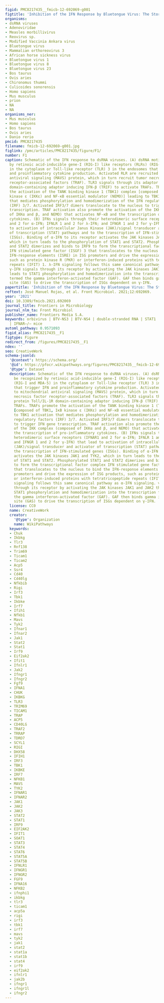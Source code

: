 ```yaml
---
figid: PMC8217435__fmicb-12-692069-g001
figtitle: 'Inhibition of the IFN Response by Bluetongue Virus: The Story So Far'
organisms:
- dsRNA viruses
- Adenoviridae
- Measles morbillivirus
- Reovirus sp.
- Modified Vaccinia Ankara virus
- Bluetongue virus
- Mammalian orthoreovirus 3
- African horse sickness virus
- Bluetongue virus 1
- Bluetongue virus 8
- Bluetongue virus 23
- Bos taurus
- Ovis aries
- Chironomus thummi
- Culicoides sonorensis
- Homo sapiens
- Mus musculus
- prion
- NA
- NA
organisms_ner:
- Mus musculus
- Homo sapiens
- Bos taurus
- Ovis aries
- Danio rerio
pmcid: PMC8217435
filename: fmicb-12-692069-g001.jpg
figlink: /pmc/articles/PMC8217435/figure/F1/
number: F1
caption: Schematic of the IFN response to dsRNA viruses. (A) dsRNA motifs can be recognized
  by retinoic acid-inducible gene-I (RIG-I) like receptors (RLRs) (RIG-I and MDA-5)
  in the cytoplasm or Toll-like receptor (TLR) 3 in the endosomes that trigger IFN
  and proinflammatory cytokine production. Activated RLR are recruited to mitochondrial
  antiviral signaling (MAVS) protein, which in turn recruit tumor necrosis factor
  receptor-associated factors (TRAF). TLR3 signals through its adaptor protein Toll/IL-1R
  domain-containing adaptor inducing IFN-β (TRIF) to activate TRAFs. TRAFs promote
  the activation of the TANK binding kinase 1 (TBK1) complex [composed of TBK1, IκB
  kinase ε (IKKε) and NF-κB essential modulator (NEMO)] leading to TBK1 activation
  that mediates phosphorylation and homodimerization of the IFN regulatory factors
  (IRF) 3/7. Activated IRF3/7 dimers translocate to the nucleus to trigger IFN gene
  transcription. TRAF activation also promote the activation of the IKK complex (composed
  of IKKα and β, and NEMO) that activates NF-κB and the transcription of pro-inflammatory
  cytokines. (B) IFNs signals through their heterodimeric surface receptors (IFNAR1
  and 2 for α-IFN; IFNLR 1 and 2 for λ-IFN; and IFNGR 1 and 2 for γ-IFN) that lead
  to activation of intracellular Janus Kinase (JAK)/signal transducer and activator
  of transcription (STAT) pathways and to the transcription of IFN-stimulated genes
  (ISGs). Binding of α-IFN to its receptor activates the JAK kinases JAK1 and TYK2,
  which in turn leads to the phosphorylation of STAT1 and STAT2. Phosphorylated STAT1
  and STAT2 dimerizes and binds to IRF9 to form the transcriptional factor complex
  IFN stimulated gene factor (ISGF) 3 that translocates to the nucleus to bind the
  IFN-response elements (ISRE) in ISG promoters and drive the expression of ISG products,
  such as protein kinase R (PKR) or interferon-induced proteins with tetratricopeptide
  repeats (IFIT) 1. λ-IFN signaling follows this same canonical pathway as α-IFN signaling.
  γ-IFN signals through its receptor by activating the JAK kinases JAK1 and JAK2 that
  leads to STAT1 phosphorylation and homodimerization into the transcription factor
  termed the gamma interferon-activated factor (GAF). GAF then binds gamma interferon-activated
  site (GAS) to drive the transcription of ISGs dependent on γ-IFN.
papertitle: 'Inhibition of the IFN Response by Bluetongue Virus: The Story So Far.'
reftext: José Manuel Rojas, et al. Front Microbiol. 2021;12:692069.
year: '2021'
doi: 10.3389/fmicb.2021.692069
journal_title: Frontiers in Microbiology
journal_nlm_ta: Front Microbiol
publisher_name: Frontiers Media S.A.
keywords: orbivirus | BTV-NS3 | BTV-NS4 | double-stranded RNA | STAT1 | STAT2 | TBK1
  | IFNAR–/– mice
automl_pathway: 0.9571093
figid_alias: PMC8217435__F1
figtype: Figure
redirect_from: /figures/PMC8217435__F1
ndex: ''
seo: CreativeWork
schema-jsonld:
  '@context': https://schema.org/
  '@id': https://pfocr.wikipathways.org/figures/PMC8217435__fmicb-12-692069-g001.html
  '@type': Dataset
  description: Schematic of the IFN response to dsRNA viruses. (A) dsRNA motifs can
    be recognized by retinoic acid-inducible gene-I (RIG-I) like receptors (RLRs)
    (RIG-I and MDA-5) in the cytoplasm or Toll-like receptor (TLR) 3 in the endosomes
    that trigger IFN and proinflammatory cytokine production. Activated RLR are recruited
    to mitochondrial antiviral signaling (MAVS) protein, which in turn recruit tumor
    necrosis factor receptor-associated factors (TRAF). TLR3 signals through its adaptor
    protein Toll/IL-1R domain-containing adaptor inducing IFN-β (TRIF) to activate
    TRAFs. TRAFs promote the activation of the TANK binding kinase 1 (TBK1) complex
    [composed of TBK1, IκB kinase ε (IKKε) and NF-κB essential modulator (NEMO)] leading
    to TBK1 activation that mediates phosphorylation and homodimerization of the IFN
    regulatory factors (IRF) 3/7. Activated IRF3/7 dimers translocate to the nucleus
    to trigger IFN gene transcription. TRAF activation also promote the activation
    of the IKK complex (composed of IKKα and β, and NEMO) that activates NF-κB and
    the transcription of pro-inflammatory cytokines. (B) IFNs signals through their
    heterodimeric surface receptors (IFNAR1 and 2 for α-IFN; IFNLR 1 and 2 for λ-IFN;
    and IFNGR 1 and 2 for γ-IFN) that lead to activation of intracellular Janus Kinase
    (JAK)/signal transducer and activator of transcription (STAT) pathways and to
    the transcription of IFN-stimulated genes (ISGs). Binding of α-IFN to its receptor
    activates the JAK kinases JAK1 and TYK2, which in turn leads to the phosphorylation
    of STAT1 and STAT2. Phosphorylated STAT1 and STAT2 dimerizes and binds to IRF9
    to form the transcriptional factor complex IFN stimulated gene factor (ISGF) 3
    that translocates to the nucleus to bind the IFN-response elements (ISRE) in ISG
    promoters and drive the expression of ISG products, such as protein kinase R (PKR)
    or interferon-induced proteins with tetratricopeptide repeats (IFIT) 1. λ-IFN
    signaling follows this same canonical pathway as α-IFN signaling. γ-IFN signals
    through its receptor by activating the JAK kinases JAK1 and JAK2 that leads to
    STAT1 phosphorylation and homodimerization into the transcription factor termed
    the gamma interferon-activated factor (GAF). GAF then binds gamma interferon-activated
    site (GAS) to drive the transcription of ISGs dependent on γ-IFN.
  license: CC0
  name: CreativeWork
  creator:
    '@type': Organization
    name: WikiPathways
  keywords:
  - Chuk
  - Ikbkg
  - Tlr3
  - Rnf138
  - Trim69
  - Ticam1
  - Ticam2
  - Acp5
  - Ssr4
  - Cd40
  - Cd40lg
  - Nfkbib
  - Rigi
  - Irf3
  - Tbk1
  - Ikbke
  - Irf7
  - Ifih1
  - Nfkb1
  - Mavs
  - Tyk2
  - Ifnar1
  - Ifnar2
  - Jak1
  - Stat2
  - Stat1
  - Irf9
  - Eif2ak2
  - Ifit1
  - Ifnlr1
  - Jak2
  - Ifngr1
  - Ifngr2
  - Fgf9
  - IFNA1
  - CHUK
  - IKBKG
  - TLR3
  - TRIM69
  - TICAM1
  - TRAP
  - ACP5
  - CD40LG
  - TRAF2
  - TRRAP
  - TDRD7
  - SCYL1
  - RIGI
  - DHX58
  - IFIH1
  - IRF3
  - TBK1
  - IKBKE
  - IRF7
  - NFKB1
  - MAVS
  - TYK2
  - IFNAR1
  - IFNAR2
  - JAK1
  - JAK2
  - JAK3
  - STAT2
  - STAT1
  - IRF9
  - EIF2AK2
  - IFIT1
  - SOAT1
  - STAT3
  - STAT4
  - STAT6
  - STAT5A
  - STAT5B
  - IFNLR1
  - IFNGR1
  - IFNGR2
  - FGF9
  - IFNA16
  - NFKB2
  - ifnphi1
  - ikbkg
  - tlr3
  - ticam1
  - acp5a
  - rigi
  - irf3
  - tbk1
  - irf7
  - mavs
  - tyk2
  - jak1
  - stat2
  - stat1a
  - stat1b
  - stat4
  - irf9
  - eif2ak2
  - ifnlr1
  - jak2b
  - ifngr1
  - ifngr1l
  - ifngr2
---
```

